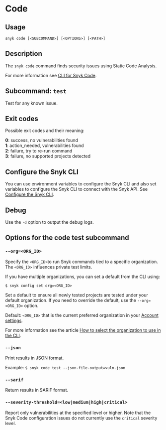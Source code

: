 # Code

## Usage

`snyk code [<SUBCOMMAND>] [<OPTIONS>] [<PATH>]`

## Description

The `snyk code` command finds security issues using Static Code Analysis.

For more information see [CLI for Snyk Code](https://docs.snyk.io/snyk-code/cli-for-snyk-code).

## Subcommand: `test`

Test for any known issue.

## Exit codes

Possible exit codes and their meaning:

**0**: success, no vulnerabilities found\
**1**: action_needed, vulnerabilities found\
**2**: failure, try to re-run command\
**3**: failure, no supported projects detected

## Configure the Snyk CLI

You can use environment variables to configure the Snyk CLI and also set variables to configure the Snyk CLI to connect with the Snyk API. See [Configure the Snyk CLI](https://docs.snyk.io/features/snyk-cli/configure-the-snyk-cli).

## Debug

Use the `-d` option to output the debug logs.

## Options for the code test subcommand

### `--org=<ORG_ID>`

Specify the `<ORG_ID>`to run Snyk commands tied to a specific organization. The `<ORG_ID>` influences private test limits.

If you have multiple organizations, you can set a default from the CLI using:

`$ snyk config set org=<ORG_ID>`

Set a default to ensure all newly tested projects are tested under your default organization. If you need to override the default, use the `--org=<ORG_ID>` option.

Default: `<ORG_ID>` that is the current preferred organization in your [Account settings](https://app.snyk.io/account).

For more information see the article [How to select the organization to use in the CLI](https://support.snyk.io/hc/en-us/articles/360000920738-How-to-select-the-organization-to-use-in-the-CLI).

### `--json`

Print results in JSON format.

Example: `$ snyk code test --json-file-output=vuln.json`

### `--sarif`

Return results in SARIF format.

### `--severity-threshold=<low|medium|high|critical>`

Report only vulnerabilities at the specified level or higher. Note that the Snyk Code configuration issues do not currently use the `critical` severity level.
